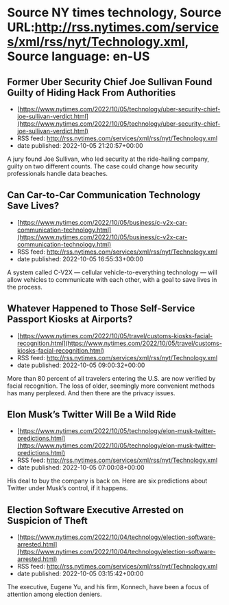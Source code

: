# Source NY times technology, Source URL:http://rss.nytimes.com/services/xml/rss/nyt/Technology.xml, Source language: en-US

## Former Uber Security Chief Joe Sullivan Found Guilty of Hiding Hack From Authorities
 - [https://www.nytimes.com/2022/10/05/technology/uber-security-chief-joe-sullivan-verdict.html](https://www.nytimes.com/2022/10/05/technology/uber-security-chief-joe-sullivan-verdict.html)
 - RSS feed: http://rss.nytimes.com/services/xml/rss/nyt/Technology.xml
 - date published: 2022-10-05 21:20:57+00:00

A jury found Joe Sullivan, who led security at the ride-hailing company, guilty on two different counts. The case could change how security professionals handle data beaches.

## Can Car-to-Car Communication Technology Save Lives?
 - [https://www.nytimes.com/2022/10/05/business/c-v2x-car-communication-technology.html](https://www.nytimes.com/2022/10/05/business/c-v2x-car-communication-technology.html)
 - RSS feed: http://rss.nytimes.com/services/xml/rss/nyt/Technology.xml
 - date published: 2022-10-05 16:55:33+00:00

A system called C-V2X — cellular vehicle-to-everything technology — will allow vehicles to communicate with each other, with a goal to save lives in the process.

## Whatever Happened to Those Self-Service Passport Kiosks at Airports?
 - [https://www.nytimes.com/2022/10/05/travel/customs-kiosks-facial-recognition.html](https://www.nytimes.com/2022/10/05/travel/customs-kiosks-facial-recognition.html)
 - RSS feed: http://rss.nytimes.com/services/xml/rss/nyt/Technology.xml
 - date published: 2022-10-05 09:00:32+00:00

More than 80 percent of all travelers entering the U.S. are now verified by facial recognition. The loss of older, seemingly more convenient methods has many perplexed. And then there are the privacy issues.

## Elon Musk’s Twitter Will Be a Wild Ride
 - [https://www.nytimes.com/2022/10/05/technology/elon-musk-twitter-predictions.html](https://www.nytimes.com/2022/10/05/technology/elon-musk-twitter-predictions.html)
 - RSS feed: http://rss.nytimes.com/services/xml/rss/nyt/Technology.xml
 - date published: 2022-10-05 07:00:08+00:00

His deal to buy the company is back on. Here are six predictions about Twitter under Musk’s control, if it happens.

## Election Software Executive Arrested on Suspicion of Theft
 - [https://www.nytimes.com/2022/10/04/technology/election-software-arrested.html](https://www.nytimes.com/2022/10/04/technology/election-software-arrested.html)
 - RSS feed: http://rss.nytimes.com/services/xml/rss/nyt/Technology.xml
 - date published: 2022-10-05 03:15:42+00:00

The executive, Eugene Yu, and his firm, Konnech, have been a focus of attention among election deniers.
